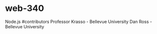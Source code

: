 # web-340
Node.js
#contributors
Professor Krasso - Bellevue University
Dan Ross - Bellevue University